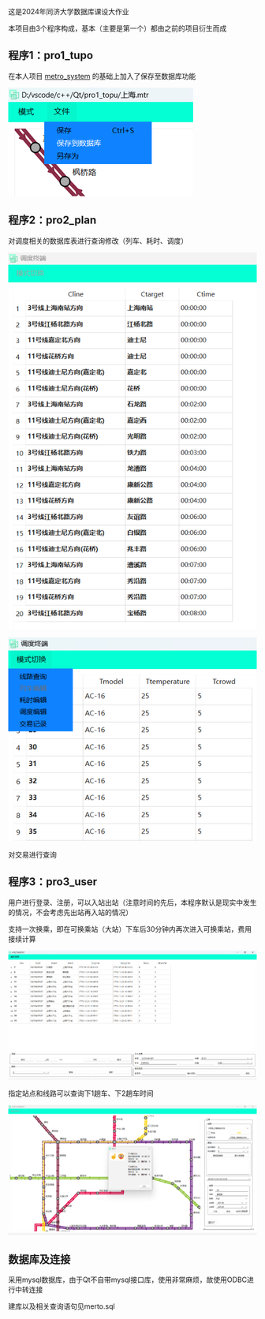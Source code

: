 这是2024年同济大学数据库课设大作业

本项目由3个程序构成，基本（主要是第一个）都由之前的项目衍生而成

## 程序1：pro1_tupo
在本人项目 [metro_system](https://github.com/Douqiner/metro_system)
的基础上加入了保存至数据库功能

![save_to_base](/static_show/save_to_base.png)

## 程序2：pro2_plan
对调度相关的数据库表进行查询修改（列车、耗时、调度）

![plan_cost](/static_show/plan_cost.png)

![plan_train](/static_show/plan_train.png)

对交易进行查询

## 程序3：pro3_user
用户进行登录、注册，可以入站出站（注意时间的先后，本程序默认是现实中发生的情况，不会考虑先出站再入站的情况）

支持一次换乘，即在可换乘站（大站）下车后30分钟内再次进入可换乘站，费用接续计算

![deal](/static_show/deal.png)

指定站点和线路可以查询下1趟车、下2趟车时间

![show](/static_show/show.png)

## 数据库及连接
采用mysql数据库，由于Qt不自带mysql接口库，使用非常麻烦，故使用ODBC进行中转连接

建库以及相关查询语句见merto.sql
